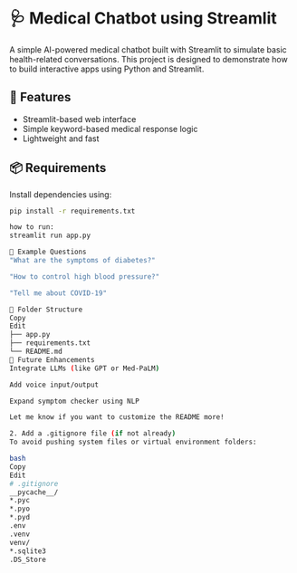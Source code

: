# 🩺 Medical Chatbot using Streamlit

A simple AI-powered medical chatbot built with Streamlit to simulate basic health-related conversations. This project is designed to demonstrate how to build interactive apps using Python and Streamlit.

## 🚀 Features
- Streamlit-based web interface
- Simple keyword-based medical response logic
- Lightweight and fast

## 📦 Requirements
Install dependencies using:

```bash
pip install -r requirements.txt

how to run:
streamlit run app.py

🧠 Example Questions
"What are the symptoms of diabetes?"

"How to control high blood pressure?"

"Tell me about COVID-19"

📂 Folder Structure
Copy
Edit
├── app.py
├── requirements.txt
└── README.md
📌 Future Enhancements
Integrate LLMs (like GPT or Med-PaLM)

Add voice input/output

Expand symptom checker using NLP

Let me know if you want to customize the README more!

2. Add a .gitignore file (if not already)
To avoid pushing system files or virtual environment folders:

bash
Copy
Edit
# .gitignore
__pycache__/
*.pyc
*.pyo
*.pyd
.env
.venv
venv/
*.sqlite3
.DS_Store
